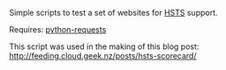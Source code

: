 Simple scripts to test a set of websites for [HSTS](https://developer.mozilla.org/docs/Security/HTTP_Strict_Transport_Security) support.

Requires: [python-requests](http://docs.python-requests.org/en/latest/)

This script was used in the making of this blog post: <http://feeding.cloud.geek.nz/posts/hsts-scorecard/>
